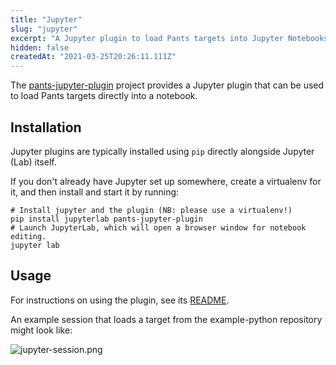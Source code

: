 ```yaml
---
title: "Jupyter"
slug: "jupyter"
excerpt: "A Jupyter plugin to load Pants targets into Jupyter Notebooks."
hidden: false
createdAt: "2021-03-25T20:26:11.111Z"
---
```


The [pants-jupyter-plugin](https://github.com/pantsbuild/pants-jupyter-plugin/) project provides a Jupyter plugin that can be used to load Pants targets directly into a notebook.

## Installation

Jupyter plugins are typically installed using `pip` directly alongside Jupyter (Lab) itself.

If you don't already have Jupyter set up somewhere, create a virtualenv for it, and then install and start it by running:

```shell
# Install jupyter and the plugin (NB: please use a virtualenv!)
pip install jupyterlab pants-jupyter-plugin
# Launch JupyterLab, which will open a browser window for notebook editing.
jupyter lab
```

## Usage

For instructions on using the plugin, see its [README](https://github.com/pantsbuild/pants-jupyter-plugin/blob/main/README.md).

An example session that loads a target from the example-python repository might look like:

![](https://files.readme.io/9f7ca19-jupyter-session.png "jupyter-session.png")
